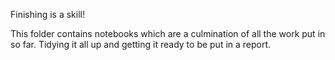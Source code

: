 Finishing is a skill!

This folder contains notebooks which are a culmination of all the work put in so far. Tidying it all up and getting it ready to be put in a report.